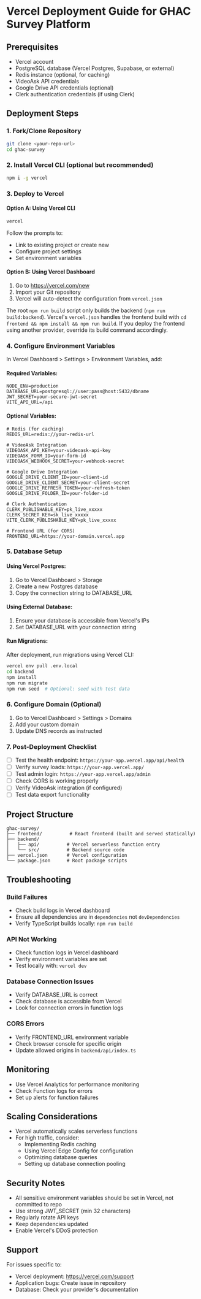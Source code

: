 # Vercel Deployment Guide for GHAC Survey Platform

## Prerequisites
- Vercel account
- PostgreSQL database (Vercel Postgres, Supabase, or external)
- Redis instance (optional, for caching)
- VideoAsk API credentials
- Google Drive API credentials (optional)
- Clerk authentication credentials (if using Clerk)

## Deployment Steps

### 1. Fork/Clone Repository
```bash
git clone <your-repo-url>
cd ghac-survey
```

### 2. Install Vercel CLI (optional but recommended)
```bash
npm i -g vercel
```

### 3. Deploy to Vercel

#### Option A: Using Vercel CLI
```bash
vercel
```
Follow the prompts to:
- Link to existing project or create new
- Configure project settings
- Set environment variables

#### Option B: Using Vercel Dashboard
1. Go to https://vercel.com/new
2. Import your Git repository
3. Vercel will auto-detect the configuration from `vercel.json`

The root `npm run build` script only builds the backend (`npm run build:backend`). Vercel's `vercel.json` handles the frontend build with `cd frontend && npm install && npm run build`. If you deploy the frontend using another provider, override its build command accordingly.

### 4. Configure Environment Variables

In Vercel Dashboard > Settings > Environment Variables, add:

#### Required Variables:
```
NODE_ENV=production
DATABASE_URL=postgresql://user:pass@host:5432/dbname
JWT_SECRET=your-secure-jwt-secret
VITE_API_URL=/api
```

#### Optional Variables:
```
# Redis (for caching)
REDIS_URL=redis://your-redis-url

# VideoAsk Integration
VIDEOASK_API_KEY=your-videoask-api-key
VIDEOASK_FORM_ID=your-form-id
VIDEOASK_WEBHOOK_SECRET=your-webhook-secret

# Google Drive Integration
GOOGLE_DRIVE_CLIENT_ID=your-client-id
GOOGLE_DRIVE_CLIENT_SECRET=your-client-secret
GOOGLE_DRIVE_REFRESH_TOKEN=your-refresh-token
GOOGLE_DRIVE_FOLDER_ID=your-folder-id

# Clerk Authentication
CLERK_PUBLISHABLE_KEY=pk_live_xxxxx
CLERK_SECRET_KEY=sk_live_xxxxx
VITE_CLERK_PUBLISHABLE_KEY=pk_live_xxxxx

# Frontend URL (for CORS)
FRONTEND_URL=https://your-domain.vercel.app
```

### 5. Database Setup

#### Using Vercel Postgres:
1. Go to Vercel Dashboard > Storage
2. Create a new Postgres database
3. Copy the connection string to DATABASE_URL

#### Using External Database:
1. Ensure your database is accessible from Vercel's IPs
2. Set DATABASE_URL with your connection string

#### Run Migrations:
After deployment, run migrations using Vercel CLI:
```bash
vercel env pull .env.local
cd backend
npm install
npm run migrate
npm run seed  # Optional: seed with test data
```

### 6. Configure Domain (Optional)
1. Go to Vercel Dashboard > Settings > Domains
2. Add your custom domain
3. Update DNS records as instructed

### 7. Post-Deployment Checklist

- [ ] Test the health endpoint: `https://your-app.vercel.app/api/health`
- [ ] Verify survey loads: `https://your-app.vercel.app/`
- [ ] Test admin login: `https://your-app.vercel.app/admin`
- [ ] Check CORS is working properly
- [ ] Verify VideoAsk integration (if configured)
- [ ] Test data export functionality

## Project Structure

```
ghac-survey/
├── frontend/          # React frontend (built and served statically)
├── backend/
│   ├── api/          # Vercel serverless function entry
│   └── src/          # Backend source code
├── vercel.json       # Vercel configuration
└── package.json      # Root package scripts
```

## Troubleshooting

### Build Failures
- Check build logs in Vercel dashboard
- Ensure all dependencies are in `dependencies` not `devDependencies`
- Verify TypeScript builds locally: `npm run build`

### API Not Working
- Check function logs in Vercel dashboard
- Verify environment variables are set
- Test locally with: `vercel dev`

### Database Connection Issues
- Verify DATABASE_URL is correct
- Check database is accessible from Vercel
- Look for connection errors in function logs

### CORS Errors
- Verify FRONTEND_URL environment variable
- Check browser console for specific origin
- Update allowed origins in `backend/api/index.ts`

## Monitoring

- Use Vercel Analytics for performance monitoring
- Check Function logs for errors
- Set up alerts for function failures

## Scaling Considerations

- Vercel automatically scales serverless functions
- For high traffic, consider:
  - Implementing Redis caching
  - Using Vercel Edge Config for configuration
  - Optimizing database queries
  - Setting up database connection pooling

## Security Notes

- All sensitive environment variables should be set in Vercel, not committed to repo
- Use strong JWT_SECRET (min 32 characters)
- Regularly rotate API keys
- Keep dependencies updated
- Enable Vercel's DDoS protection

## Support

For issues specific to:
- Vercel deployment: https://vercel.com/support
- Application bugs: Create issue in repository
- Database: Check your provider's documentation
